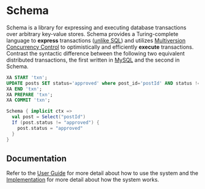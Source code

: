 # Schema
Schema is a library for expressing and executing database transactions over arbitrary key-value stores. Schema provides a Turing-complete language to **express** transactions ([unlike SQL](http://stackoverflow.com/a/900062/1447029)) and utilizes [Multiversion Concurrency Control](https://en.wikipedia.org/wiki/Multiversion_concurrency_control) to optimistically and efficiently **execute** transactions. Contrast the syntactic difference between the following two equivalent distributed transactions, the first written in [MySQL](https://dev.mysql.com/doc/refman/5.5/en/xa.html) and the second in Schema.

```sql
XA START 'txn';
UPDATE posts SET status='approved' where post_id='postId' AND status != 'approved';
XA END 'txn';
XA PREPARE 'txn';
XA COMMIT 'txn';
```

```scala
Schema { implicit ctx =>
  val post = Select("postId")
  If (post.status != "approved") {
    post.status = "approved"
  }
}
```

## Documentation
Refer to the [User Guide](https://github.com/ashwin153/schema/wiki/User-Guide) for more detail about how to use the system and the [Implementation](https://github.com/ashwin153/schema/wiki/Implementation) for more detail about how the system works.
